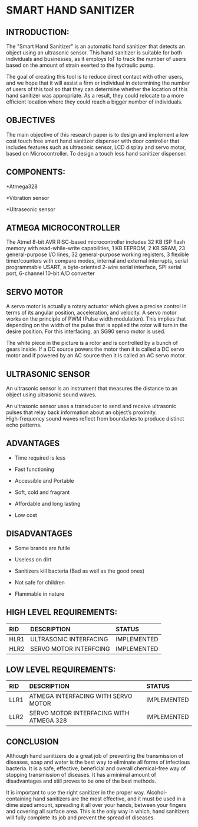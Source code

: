 # **SMART HAND SANITIZER**

## INTRODUCTION:

The "Smart Hand Sanitizer" is an automatic hand sanitizer that detects an object using an ultrasonic sensor. This hand sanitizer is suitable for both individuals and businesses, as it employs IoT to track the number of users based on the amount of strain exerted to the hydraulic pump.
     
The goal of creating this tool is to reduce direct contact with other users, and we hope that it will assist a firm or individual in determining the number of users of this tool so that they can determine whether the location of this hand sanitizer was appropriate. As a result, they could relocate to a more efficient location where they could reach a bigger number of individuals.

## OBJECTIVES 

The main objective of this research paper is to design and implement a low cost touch free smart hand sanitizer dispenser with door controller that includes features such as ultrasonic sensor, LCD display and servo motor, based on Microcontroller. To design a touch less hand sanitizer dispenser. 

     
## COMPONENTS:

  *Atmega328
  
  *Vibration sensor
  
  *Ultraseonic sensor
  
  
## ATMEGA MICROCONTROLLER 
   
The Atmel 8-bit AVR RISC-based microcontroller includes 32 KB ISP flash memory with read-while-write capabilities, 1 KB EEPROM, 2 KB SRAM, 23 general-purpose I/O lines, 32 general-purpose working registers, 3 flexible timer/counters with compare modes, internal and external interrupts, serial programmable USART, a byte-oriented 2-wire serial interface, SPI serial port, 6-channel 10-bit A/D converter
      
## SERVO MOTOR

A servo motor is actually a rotary actuator which gives a precise control in terms of its angular position, acceleration, and velocity. A servo motor works on the principle of PWM (Pulse width modulation). This implies that depending on the width of the pulse that is applied the rotor will turn in the desire position. For this interfacing, an SG90 servo motor is used. 

The white piece in the picture is a rotor and is controlled by a bunch of gears inside. If a DC source powers the motor then it is called a DC servo motor and if powered by an AC source then it is called an AC servo motor.


 


## ULTRASONIC SENSOR 

An ultrasonic sensor is an instrument that measures the distance to an object using ultrasonic sound waves.

An ultrasonic sensor uses a transducer to send and receive ultrasonic pulses that relay back information about an object’s proximity.  
High-frequency sound waves reflect from boundaries to produce distinct echo patterns.

## ADVANTAGES 

  * Time required is less

  * Fast functioning
  
  * Accessible and Portable

  * Soft, cold and fragrant

  * Affordable and long lasting

  * Low cost 

## DISADVANTAGES 

  * Some brands are futile

  * Useless on dirt

  * Sanitizers kill bacteria (Bad as well as the good ones) 

  * Not safe for children

  * Flammable in nature 
  

## HIGH LEVEL REQUIREMENTS:

|RID|DESCRIPTION|STATUS|
|:--|:----------|:-----|
|HLR1|ULTRASONIC INTERFACING|IMPLEMENTED|
|HLR2|SERVO MOTOR INTERFCING|IMPLEMENTED|

## LOW LEVEL REQUIREMENTS:

|RID|DESCRIPTION|STATUS|
|:--|:----------|:-----|
|LLR1|ATMEGA INTERFACING WITH SERVO MOTOR|IMPLEMENTED|
|LLR2|SERVO MOTOR INTERFACING WITH ATMEGA 328 |IMPLEMENTED|
  
## CONCLUSION 

Although hand sanitizers do a great job of preventing the transmission of diseases, soap and water is the best way to eliminate  all forms of infectious bacteria.  It is a safe, effective, beneficial and overall chemical-free way of stopping transmission of diseases. It has a minimal amount of disadvantages and still proves to be one of the best methods.  

It is important  to use the right sanitizer in the proper way.  Alcohol-containing hand  sanitizers are the most effective, and it must be used in a dime sized amount, spreading it all over your hands, between your fingers and covering all surface area.  This is the only way in which, hand sanitizers will fully complete its job and prevent the spread of diseases. 
